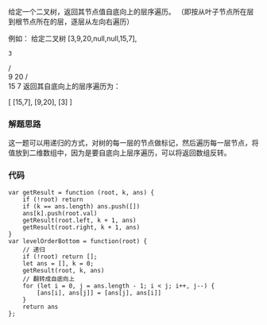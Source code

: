 给定一个二叉树，返回其节点值自底向上的层序遍历。 （即按从叶子节点所在层到根节点所在的层，逐层从左向右遍历）

例如：
给定二叉树 [3,9,20,null,null,15,7],

    3
   / \
  9  20
    /  \
   15   7
返回其自底向上的层序遍历为：

[
  [15,7],
  [9,20],
  [3]
]

### 解题思路
这一题可以用递归的方式，对树的每一层的节点做标记，然后遍历每一层节点，将值放到二维数组中，因为是要自底向上层序遍历，可以将返回数组反转。

### 代码
```
var getResult = function (root, k, ans) {
    if (!root) return
    if (k == ans.length) ans.push([])
    ans[k].push(root.val)
    getResult(root.left, k + 1, ans)
    getResult(root.right, k + 1, ans)
}
var levelOrderBottom = function(root) {
    // 递归
    if (!root) return [];
    let ans = [], k = 0;
    getResult(root, k, ans)
    // 翻转成自底向上
    for (let i = 0, j = ans.length - 1; i < j; i++, j--) {
        [ans[i], ans[j]] = [ans[j], ans[i]]
    }
    return ans
};
```